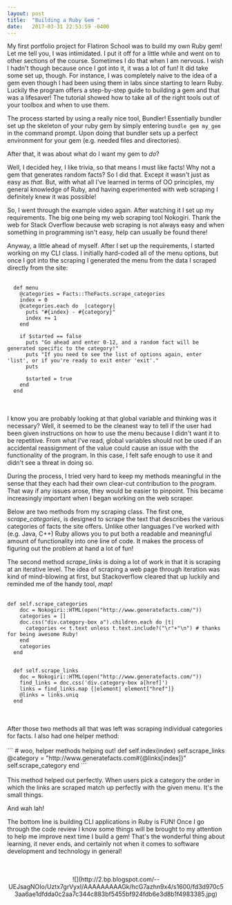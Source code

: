 ```yaml
---
layout: post
title:  "Building a Ruby Gem "
date:   2017-03-31 22:53:59 -0400
---
```



 My first portfolio project for Flatiron School was to build my own Ruby gem! Let me tell you, I was intimidated. I put it off for a little while and went on to other sections of the course. Sometimes I do that when I am nervous. I wish I hadn't though because once I got into it, it was a lot of fun! It did take some set up, though. For instance, I was completely naive to the idea of a gem even though I had been using them in labs since starting to learn Ruby. Luckily the program offers a step-by-step guide to building a gem and that was a lifesaver! The tutorial showed how to take all of the right tools out of your toolbox and when to use them. 
 

The process started by using a really nice tool, Bundler! Essentially bundler set up the skeleton of your ruby gem by simply entering `bundle gem my_gem` in the command prompt. Upon doing that bundler sets up a perfect environment for your gem (e.g. needed files and directories). 

After that, it was about what do I want my gem to *do*? 


Well, I decided hey, I like trivia, so that means I must like facts! Why not a gem that generates random facts? So I did that. Except it wasn't just as easy as *that*. But, with what all I've learned in terms of OO principles, my general knowledge of Ruby, and having experimented with web scraping I definitely knew it was possible!


So, I went through the example video again. After watching it I set up my requirements. The big one being my web scraping tool Nokogiri. Thank the web for Stack Overflow because web scraping is not always easy and when something in programming isn't easy, help can usually be found there! 

Anyway, a little ahead of myself. After I set up the requirements, I started working on my CLI class. I initially hard-coded all of the menu options, but once I got into the scraping I generated the menu from the data I scraped directly from the site: 
<br>
<br>

```
  def menu
    @categories = Facts::TheFacts.scrape_categories
    index = 0
    @categories.each do  |category|
      puts "#{index} - #{category}"
      index += 1
    end

    if $started == false
      puts "Go ahead and enter 0-12, and a random fact will be generated specific to the category!"
      puts "If you need to see the list of options again, enter 'list', or if you're ready to exit enter 'exit'."
      puts

      $started = true
    end
  end
```

<br>
<br>
I know you are probably looking at that global variable and thinking was it necessary? Well, it seemed to be the cleanest way to tell if the user had been given instructions on how to use the menu because I didn't want it to be repetitive. From what I've read, global variables should not be used if an accidental reassignment of the value could cause an issue with the functionality of the program. In this case, I felt safe enough to use it and didn't see a threat in doing so.  

During the process, I tried very hard to keep my methods meaningful in the sense that they each had their own clear-cut contribution to the program. That way if any issues arose, they would be easier to pinpoint. This became increasingly important when I began working on the web scraper.

Below are two methods from my scraping class. The first one, *scrape_categories*, is designed to scrape the text that describes the various categories of facts the site offers. Unlike other languages I've worked with (e.g. Java, C++) Ruby allows you to put both a readable and meaningful amount of functionality into one line of code. It makes the process of figuring out the problem at hand a lot of fun! 

The second method *scrape_links* is doing a lot of work in that it is scraping at an iterative level. The idea of scraping a web page through iteration was kind of mind-blowing at first, but Stackoverflow cleared that up luckily and reminded me of the handy tool, *map*! 
<br>
<br>

```
def self.scrape_categories
    doc = Nokogiri::HTML(open("http://www.generatefacts.com/"))
    categories = []
    doc.css("div.category-box a").children.each do |t|
      categories << t.text unless t.text.include?("\r"+"\n") # thanks for being awesome Ruby!
    end
    categories
  end
    

  def self.scrape_links
    doc = Nokogiri::HTML(open("http://www.generatefacts.com/"))
    find_links = doc.css('div.category-box a[href]')
    links = find_links.map {|element| element["href"]}
    @links = links.uniq
  end
```

<br>
<br>
After those two methods all that was left was scraping individual categories for facts. I also had one helper method: 
<br>
<br>
```
# woo, helper methods helping out!
 def self.index(index)
    self.scrape_links
    @category = "http://www.generatefacts.com#{@links[index]}"
    self.scrape_category
  end
```
<br>
<br>
This method helped out perfectly. When users pick a category the order in which the links are scraped match up perfectly with the given menu. It's the small things. 

And wah lah! 

The bottom line is building CLI applications in Ruby is FUN! Once I go through the code review I know some things will be brought to my attention to help me improve next time I build a gem! That's the wonderful thing about learning, it never ends, and certainly not when it comes to software development and technology in general!  
<br>
<br>
<center>![](http://2.bp.blogspot.com/--UEJsagNOIo/Uztx7grVyxI/AAAAAAAAAGk/hcG7azhn9x4/s1600/fd3d970c53aa6ae1dfdda0c2aa7c344c883bf5455bf924fdb6e3d8b1f4983385.jpg) </center>
<br>
<br>
